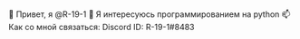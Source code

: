 👋 Привет, я @R-19-1
👀 Я интересуюсь программированием на python
📫 Как со мной связаться: Discord ID: R-19-1#8483